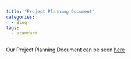 ```yaml
---
title: "Project Planning Document"
categories:
  - Blog
tags:
  - standard
---
```

Our Project Planning Document can be seen [here](http://project-pans.github.io/assets/docs/ProjectPlanningDocument.pdf)
